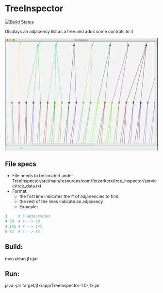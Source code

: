 # TreeInspector

[![Build Status](https://travis-ci.org/ferzerkerx/TreeInspector.svg?branch=master)](https://travis-ci.org/ferzerkerx/TreeInspector)

Displays an adjacency list as a tree and adds some controls to it

![alt text](https://raw.githubusercontent.com/ferzerkerx/TreeInspector/master/img/sample.png "sample img")


## File specs
- File needs to be located under TreeInspector/src/main/resources/com/ferzerkerx/tree_inspector/service/tree_data.txt
- Format:
    - the first line indicates the # of adjanencies to find
    - the rest of the lines indicate an adjacency
    - Example:
    
```python
3     # 3 adjacencies
4 50  # 4 --> 50
4 145 # 4 --> 145
5 53  # 5 --> 53
```


## Build:
mvn clean jfx:jar

## Run:
java -jar target/jfx/app/TreeInspector-1.0-jfx.jar
